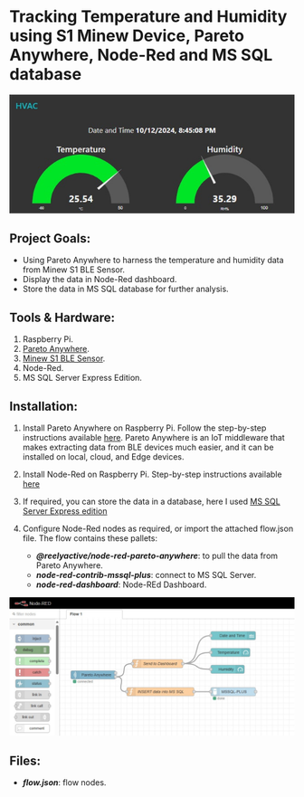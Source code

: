 # Tracking Temperature and Humidity using S1 Minew Device, Pareto Anywhere, Node-Red and MS SQL database

![alt text](https://github.com/withabubaker/Environment-Tracker/blob/main/dashboard-Screen.jpg)


## Project Goals:

- Using Pareto Anywhere to harness the temperature and humidity data from Minew S1 BLE Sensor.
- Display the data in Node-Red dashboard.
- Store the data in MS SQL database for further analysis.


## Tools & Hardware:

1. Raspberry Pi.
2. [Pareto Anywhere](https://www.reelyactive.com/pareto/anywhere/).
3. [Minew S1 BLE Sensor](https://www.minew.com/product/s1-ble-temperature-and-humidity-sensor/).
4. Node-Red.
5. MS SQL Server Express Edition.


## Installation:

1. Install Pareto Anywhere on Raspberry Pi. Follow the step-by-step instructions available [here](https://reelyactive.github.io/diy/pareto-anywhere-pi/).
   Pareto Anywhere is an IoT middleware that makes extracting data from BLE devices much easier, and it can be installed on local, cloud, and Edge devices.
   
3. Install Node-Red on Raspberry Pi. Step-by-step instructions available [here](https://nodered.org/docs/getting-started/raspberrypi)
4. If required, you can store the data in a database, here I used [MS SQL Server Express edition](https://www.microsoft.com/en-ca/sql-server/sql-server-downloads)
5. Configure Node-Red nodes as required, or import the attached flow.json file. The flow contains these pallets:
     - ***@reelyactive/node-red-pareto-anywhere***: to pull the data from Pareto Anywhere.
     - ***node-red-contrib-mssql-plus***: connect to MS SQL Server.
     - ***node-red-dashboard***: Node-REd Dashboard.

  ![alt text](https://github.com/withabubaker/Environment-Tracker/blob/main/nodes-screen.jpg)


## Files:
- ***flow.json***: flow nodes.

